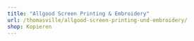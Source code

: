 ```yaml
---
title: "Allgood Screen Printing & Embroidery"
url: /thomasville/allgood-screen-printing-und-embroidery/
shop: Kopieren
---
```

